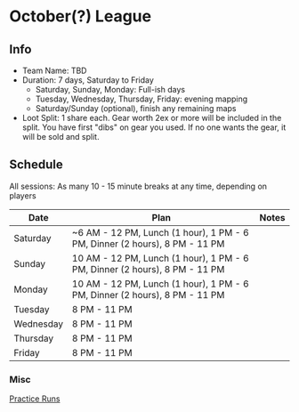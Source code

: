 # October(?) League

## Info

- Team Name: TBD
- Duration: 7 days, Saturday to Friday
  - Saturday, Sunday, Monday: Full-ish days
  - Tuesday, Wednesday, Thursday, Friday: evening mapping
  - Saturday/Sunday (optional), finish any remaining maps
- Loot Split: 1 share each. Gear worth 2ex or more will be included in the split. You have first "dibs" on gear you used. If no one wants the gear, it will be sold and split.

## Schedule

All sessions: As many 10 - 15 minute breaks at any time, depending on players

| Date      | Plan                                                                       | Notes |
| --------- | -------------------------------------------------------------------------- | ----- |
| Saturday  | ~6 AM - 12 PM, Lunch (1 hour), 1 PM - 6 PM, Dinner (2 hours), 8 PM - 11 PM |       |
| Sunday    | 10 AM - 12 PM, Lunch (1 hour), 1 PM - 6 PM, Dinner (2 hours), 8 PM - 11 PM |       |
| Monday    | 10 AM - 12 PM, Lunch (1 hour), 1 PM - 6 PM, Dinner (2 hours), 8 PM - 11 PM |       |
| Tuesday   | 8 PM - 11 PM                                                               |       |
| Wednesday | 8 PM - 11 PM                                                               |       |
| Thursday  | 8 PM - 11 PM                                                               |       |
| Friday    | 8 PM - 11 PM                                                               |       |

### Misc

[Practice Runs](https://www.youtube.com/playlist?list=PLViV8LJOQi78W_Ttrco9h0iNQ3S9J2DLQ)
